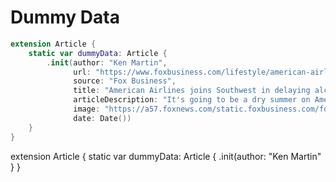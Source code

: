 # Dummy Data



```swift
extension Article {
	static var dummyData: Article {
		.init(author: "Ken Martin",
			  url: "https://www.foxbusiness.com/lifestyle/american-airlines-joins-southwest-in-delaying-alcoholic-beverage-sales-due-to-bad-passenger-behavior",
			  source: "Fox Business",
			  title: "American Airlines joins Southwest in delaying alcoholic beverage sales as passenger violence rises - Fox Business",
			  articleDescription: "It's going to be a dry summer on American Airlines flights this summer.",
			  image: "https://a57.foxnews.com/static.foxbusiness.com/foxbusiness.com/content/uploads/2021/05/0/0/flight-attendant.jpg?ve=1&tl=1",
			  date: Date())
	}
}

```



extension Article {
	static var dummyData: Article {
		.init(author: "Ken Martin"
	}
}
